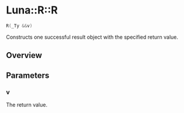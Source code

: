 # Luna::R::R

```c++
R(_Ty &&v)
```

Constructs one successful result object with the specified return value. 

## Overview


## Parameters
### v
The return value. 

